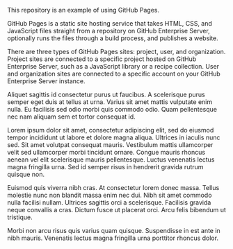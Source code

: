 This repository is an example of using GitHub Pages.

GitHub Pages is a static site hosting service that takes HTML, CSS, and JavaScript files straight from a repository on GitHub Enterprise Server, optionally runs the files through a build process, and publishes a website.

There are three types of GitHub Pages sites: project, user, and organization. Project sites are connected to a specific project hosted on GitHub Enterprise Server, such as a JavaScript library or a recipe collection. User and organization sites are connected to a specific account on your GitHub Enterprise Server instance.

Aliquet sagittis id consectetur purus ut faucibus. A scelerisque purus semper eget duis at tellus at urna. Varius sit amet mattis vulputate enim nulla. Eu facilisis sed odio morbi quis commodo odio. Quam pellentesque nec nam aliquam sem et tortor consequat id.

Lorem ipsum dolor sit amet, consectetur adipiscing elit, sed do eiusmod tempor incididunt ut labore et dolore magna aliqua. Ultrices in iaculis nunc sed. Sit amet volutpat consequat mauris. Vestibulum mattis ullamcorper velit sed ullamcorper morbi tincidunt ornare. Congue mauris rhoncus aenean vel elit scelerisque mauris pellentesque. Luctus venenatis lectus magna fringilla urna. Sed id semper risus in hendrerit gravida rutrum quisque non.

Euismod quis viverra nibh cras. At consectetur lorem donec massa. Tellus molestie nunc non blandit massa enim nec dui. Nibh sit amet commodo nulla facilisi nullam. Ultrices sagittis orci a scelerisque. Facilisis gravida neque convallis a cras. Dictum fusce ut placerat orci. Arcu felis bibendum ut tristique.

Morbi non arcu risus quis varius quam quisque. Suspendisse in est ante in nibh mauris. Venenatis lectus magna fringilla urna porttitor rhoncus dolor.